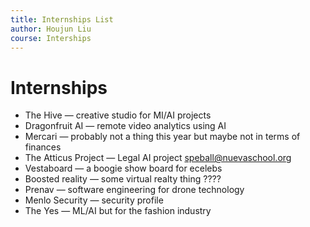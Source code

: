 ```yaml
---
title: Internships List
author: Houjun Liu
course: Interships
---
```


# Internships
* The Hive — creative studio for MI/AI projects
* Dragonfruit AI — remote video analytics using AI
* Mercari — probably not a thing this year but maybe not in terms of finances
* The Atticus Project — Legal AI project speball@nuevaschool.org
* Vestaboard — a boogie show board for ecelebs
* Boosted reality — some virtual realty thing ????
* Prenav — software engineering for drone technology
* Menlo Security — security profile
* The Yes — ML/AI but for the fashion industry

